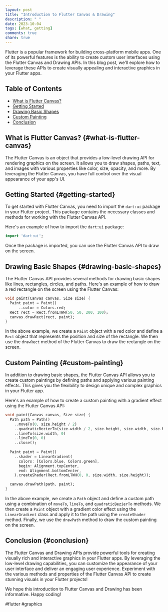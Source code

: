 ```yaml
---
layout: post
title: "Introduction to Flutter Canvas & Drawing"
description: " "
date: 2023-10-04
tags: [what, getting]
comments: true
share: true
---
```


Flutter is a popular framework for building cross-platform mobile apps. One of its powerful features is the ability to create custom user interfaces using the Flutter Canvas and Drawing APIs. In this blog post, we'll explore how to leverage these APIs to create visually appealing and interactive graphics in your Flutter apps.

## Table of Contents
- [What is Flutter Canvas?](#what-is-flutter-canvas)
- [Getting Started](#getting-started)
- [Drawing Basic Shapes](#drawing-basic-shapes)
- [Custom Painting](#custom-painting)
- [Conclusion](#conclusion)

## What is Flutter Canvas? {#what-is-flutter-canvas}
The Flutter Canvas is an object that provides a low-level drawing API for rendering graphics on the screen. It allows you to draw shapes, paths, text, and images with various properties like color, size, opacity, and more. By leveraging the Flutter Canvas, you have full control over the visual appearance of your app's UI.

## Getting Started {#getting-started}
To get started with Flutter Canvas, you need to import the `dart:ui` package in your Flutter project. This package contains the necessary classes and methods for working with the Flutter Canvas API. 

Here's an example of how to import the `dart:ui` package:

```dart
import 'dart:ui';
```

Once the package is imported, you can use the Flutter Canvas API to draw on the screen.

## Drawing Basic Shapes {#drawing-basic-shapes}

The Flutter Canvas API provides several methods for drawing basic shapes like lines, rectangles, circles, and paths. Here's an example of how to draw a red rectangle on the screen using the Flutter Canvas:

```dart
void paint(Canvas canvas, Size size) {
  Paint paint = Paint()
      ..color = Colors.red;
  Rect rect = Rect.fromLTWH(50, 50, 200, 100);
  canvas.drawRect(rect, paint);
}
```

In the above example, we create a `Paint` object with a red color and define a `Rect` object that represents the position and size of the rectangle. We then use the `drawRect` method of the Flutter Canvas to draw the rectangle on the screen.

## Custom Painting {#custom-painting}
In addition to drawing basic shapes, the Flutter Canvas API allows you to create custom paintings by defining paths and applying various painting effects. This gives you the flexibility to design unique and complex graphics in your Flutter app.

Here's an example of how to create a custom painting with a gradient effect using the Flutter Canvas API:

```dart
void paint(Canvas canvas, Size size) {
  Path path = Path()
    ..moveTo(0, size.height / 2)
    ..quadraticBezierTo(size.width / 2, size.height, size.width, size.height / 2)
    ..lineTo(size.width, 0)
    ..lineTo(0, 0)
    ..close();
    
  Paint paint = Paint()
    ..shader = LinearGradient(
      colors: [Colors.blue, Colors.green],
      begin: Alignment.topCenter,
      end: Alignment.bottomCenter,
    ).createShader(Rect.fromLTWH(0, 0, size.width, size.height));

  canvas.drawPath(path, paint);
}
```

In the above example, we create a `Path` object and define a custom path using a combination of `moveTo`, `lineTo`, and `quadraticBezierTo` methods. We then create a `Paint` object with a gradient color effect using the `LinearGradient` class and apply it to the path using the `createShader` method. Finally, we use the `drawPath` method to draw the custom painting on the screen.

## Conclusion {#conclusion}
The Flutter Canvas and Drawing APIs provide powerful tools for creating visually rich and interactive graphics in your Flutter apps. By leveraging the low-level drawing capabilities, you can customize the appearance of your user interface and deliver an engaging user experience. Experiment with the various methods and properties of the Flutter Canvas API to create stunning visuals in your Flutter projects!

We hope this introduction to Flutter Canvas and Drawing has been informative. Happy coding!

#flutter #graphics